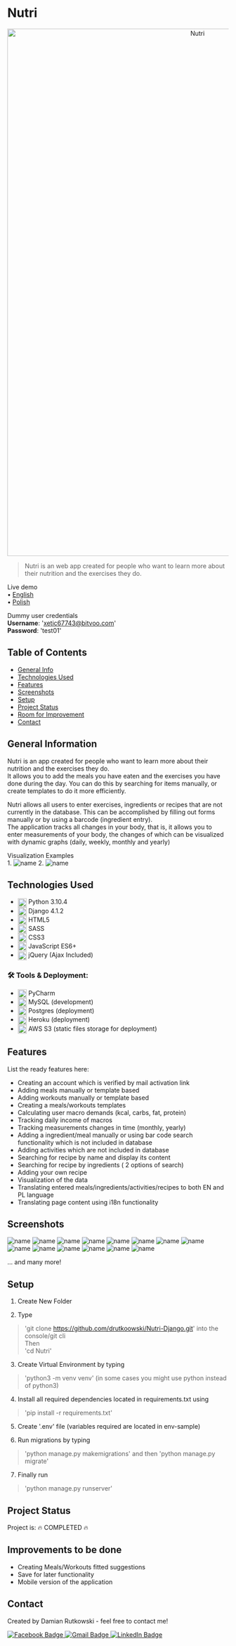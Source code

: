 # Nutri
<p align="center">
  <img height='1200px' width='850px' src="static/images/bg_photo_en.png?raw=true" alt="Nutri"/>
</p>

> Nutri is an web app created for people who want to learn more about their nutrition and the exercises they do. <br>

Live demo <br>
• [English](https://nutri-django.herokuapp.com/en/) <br>
• [Polish](https://nutri-django.herokuapp.com/pl/)

Dummy user credentials <br>
<b>Username</b>: 'xetic67743@bitvoo.com' <br>
<b>Password</b>: 'test01'

## Table of Contents
* [General Info](#general-information)
* [Technologies Used](#technologies-used)
* [Features](#features)
* [Screenshots](#screenshots)
* [Setup](#setup)
* [Project Status](#project-status)
* [Room for Improvement](#room-for-improvement)
* [Contact](#contact)
<!-- * [License](#license) -->


## General Information
Nutri is an app created for people who want to learn more about their nutrition and the exercises they do.<br>
It allows you to add the meals you have eaten and the exercises you have done during the day.
You can do this by searching for items manually, or create templates to do it more efficiently.

Nutri allows all users to enter exercises, ingredients or recipes that are not currently in the database.
This can be accomplished by filling out forms manually or by using a barcode (ingredient entry). <br>
The application tracks all changes in your body, that is, it allows you to enter measurements of your body, the changes of which can be visualized with dynamic graphs (daily, weekly, monthly and yearly) <br>

Visualization Examples <br>
1.
![name](static/images/dashboard_readme.png)
2.
![name](static/images/graph_nutri.png)



## Technologies Used
- <img src="https://github.com/devicons/devicon/blob/master/icons/python/python-original.svg" title="Python" alt="Python" width="20" height="20" align='center'/> Python 3.10.4 &nbsp;
- <img src="https://github.com/devicons/devicon/blob/master/icons/django/django-plain.svg" title="Django" alt="Django" width="20" height="20" align='center'/> Django 4.1.2 &nbsp;
- <img src="https://github.com/devicons/devicon/blob/master/icons/html5/html5-original-wordmark.svg" title="HTML5" alt="HTML5" width="20" height="20" align='center'/> HTML5&nbsp;
- <img src="https://github.com/devicons/devicon/blob/master/icons/sass/sass-original.svg" title="SASS" alt="SASS" width="20" height="20" align='center'/> SASS&nbsp;
- <img src="https://github.com/devicons/devicon/blob/master/icons/css3/css3-original-wordmark.svg" title="CSS" alt="CSS" width="20" height="20" align='center'/> CSS3&nbsp;
- <img src="https://github.com/devicons/devicon/blob/master/icons/javascript/javascript-original.svg" title="JavaScript" alt="JavaScript" width="20" height="20" align='center'/> JavaScript ES6+&nbsp;
- <img src="https://github.com/devicons/devicon/blob/master/icons/jquery/jquery-original-wordmark.svg" title="jQuery" alt="jQuery" width="20" height="20" align='center'/> jQuery (Ajax Included)&nbsp;
### :hammer_and_wrench: Tools & Deployment:
- <img src="https://github.com/devicons/devicon/blob/master/icons/pycharm/pycharm-original.svg" title="PyCharm" alt="Pycharm" width="20" height="20" align='center'/> PyCharm&nbsp;
- <img src="https://github.com/devicons/devicon/blob/master/icons/mysql/mysql-plain-wordmark.svg" title="MySql" alt="MySql" width="20" height="20" align='center'/> MySQL (development)&nbsp;
- <img src="https://github.com/devicons/devicon/blob/master/icons/postgresql/postgresql-original.svg" title="Postgresql" alt="Postgresql" width="20" height="20" align='center'/> Postgres (deployment)&nbsp;
- <img src="https://github.com/devicons/devicon/blob/master/icons/heroku/heroku-plain-wordmark.svg" title="Heroku" alt="Heroku" width="20" height="20" align='center'/> Heroku (deployment)&nbsp;
- <img src="https://symbols.getvecta.com/stencil_9/32_aws-elastic-beanstalk.3cbb564d52.svg" title="AWS" alt="AWS" width="20" height="20" align='center'/> AWS S3 (static files storage for deployment)&nbsp;

## Features
List the ready features here:
- Creating an account which is verified by mail activation link
- Adding meals manually or template based
- Adding workouts manually or template based
- Creating a meals/workouts templates
- Calculating user macro demands (kcal, carbs, fat, protein)
- Tracking daily income of macros
- Tracking measurements changes in time (monthly, yearly)
- Adding a ingredient/meal manually or using bar code search functionality which is not included in database
- Adding activities which are not included in database
- Searching for recipe by name and display its content
- Searching for recipe by ingredients ( 2 options of search)
- Adding your own recipe
- Visualization of the data
- Translating entered meals/ingredients/activities/recipes to both EN and PL language
- Translating page content using i18n functionality

## Screenshots
![name](static/images/main_page_readme.png)
![name](static/images/signup_readme.png)
![name](static/images/signup_readme1.png)
![name](static/images/login_readme.png)
![name](static/images/dashboard_readme.png)
![name](static/images/meals_menu_readme.png)
![name](static/images/adding_workout.png)
![name](static/images/recipes_readme.png)
![name](static/images/add_recipe_readme.png)
![name](static/images/profile_info_readme.png)
![name](static/images/graph_nutri.png)
![name](static/images/calendar_readme.png)
![name](static/images/calendar_readme1.png)
![name](static/images/error_page_readme.png)
<!-- If you have screenshots you'd like to share, include them here. -->
... and many more!

## Setup
1. Create New Folder <br>

2. Type <br>
> 'git clone https://github.com/drutkoowski/Nutri-Django.git' into the console/git cli <br>
Then <br>
> 'cd Nutri' <br>

3. Create Virtual Environment by typing <br>
>'python3 -m venv venv' (in some cases you might use python instead of python3) <br>

4. Install all required dependencies located in requirements.txt using <br>
> 'pip install -r requirements.txt' <br>

5. Create '.env' file (variables required are located in env-sample)<br>

6. Run migrations by typing <br>
> 'python manage.py makemigrations' and then 'python manage.py migrate' <br>

7. Finally run <br>
> 'python manage.py runserver' <br>

## Project Status
Project is: :fire: COMPLETED :fire:

## Improvements to be done
- Creating Meals/Workouts fitted suggestions
- Save for later functionality
- Mobile version of the application

## Contact
Created by Damian Rutkowski - feel free to contact me!
<div id="badges">
  <a href="https://www.facebook.com/drutkoowski/">
    <img src="https://img.shields.io/badge/Facebook-blue?style=for-the-badge&logo=facebook&logoColor=white" alt="Facebook Badge"/>
  </a>
  
   <a href="mailto:d.rutkowski2000@gmail.com" target="_blank">
    <img src="https://img.shields.io/badge/Gmail-D14836?style=for-the-badge&logo=gmail&logoColor=white" alt="Gmail Badge"/>
  </a>
  
  <a href="https://www.linkedin.com/in/damian-rutkowski-810428237/">
    <img src="https://img.shields.io/badge/LinkedIn-blue?style=for-the-badge&logo=linkedin&logoColor=white" alt="LinkedIn Badge"/>
  </a>
  
</div>
